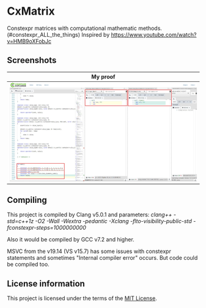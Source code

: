 # CxMatrix

Constexpr matrices with computational mathematic methods. (#constexpr_ALL_the_things)
Inspired by https://www.youtube.com/watch?v=HMB9oXFobJc

## Screenshots

| My proof                                                         |
|------------------------------------------------------------------|
| ![Screenshot](Media/proof.jpg "Proof")                           |


## Compiling

This project is compiled by Clang v5.0.1 and parameters: *clang++ -std=c++1z -O2 -Wall -Wextra -pedantic -Xclang -flto-visibility-public-std -fconstexpr-steps=1000000000*

Also it would be compiled by GCC v7.2 and higher.

MSVC from the v19.14 (VS v15.7) has some issues with constexpr statements and sometimes "Internal compiler error" occurs. But code could be compiled too.


## License information

This project is licensed under the terms of the [MIT License](LICENSE).
